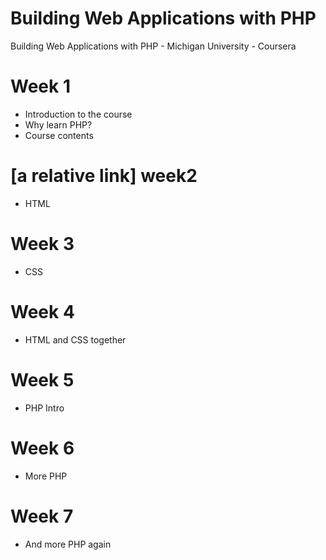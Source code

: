 # Building Web Applications with PHP
Building Web Applications with PHP - Michigan University - Coursera

# Week 1
* Introduction to the course
* Why learn PHP?
* Course contents

# [a relative link] week2
* HTML

# Week 3
* CSS

# Week 4
* HTML and CSS together

# Week 5
* PHP Intro

# Week 6
* More PHP

# Week 7
* And more PHP again
